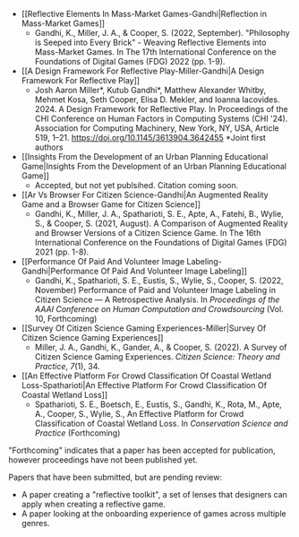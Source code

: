 - [[Reflective Elements In Mass-Market Games-Gandhi|Reflection in Mass-Market Games]]
   - Gandhi, K., Miller, J. A., & Cooper, S. (2022, September). "Philosophy is Seeped into Every Brick" - Weaving Reflective Elements into Mass-Market Games. In The 17th International Conference on the Foundations of Digital Games (FDG) 2022 (pp. 1-9).
 - [[A Design Framework For Reflective Play-Miller-Gandhi|A Design Framework For Reflective Play]]
   - Josh Aaron Miller\*, Kutub Gandhi\*, Matthew Alexander Whitby, Mehmet Kosa, Seth Cooper, Elisa D. Mekler, and Ioanna Iacovides. 2024. A Design Framework for Reflective Play. In Proceedings of the CHI Conference on Human Factors in Computing Systems (CHI '24). Association for Computing Machinery, New York, NY, USA, Article 519, 1–21. https://doi.org/10.1145/3613904.3642455 \*Joint first authors
 - [[Insights From the Development of an Urban Planning Educational Game|Insights From the Development of an Urban Planning Educational Game]]
   - Accepted, but not yet publsihed. Citation coming soon.
 - [[Ar Vs Browser For Citizen Science-Gandhi|An Augmented Reality Game and a Browser Game for Citizen Science]]
   - Gandhi, K., Miller, J. A., Spatharioti, S. E., Apte, A., Fatehi, B., Wylie, S., & Cooper, S. (2021, August). A Comparison of Augmented Reality and Browser Versions of a Citizen Science Game. In The 16th International Conference on the Foundations of Digital Games (FDG) 2021 (pp. 1-8).
 - [[Performance Of Paid And Volunteer Image Labeling-Gandhi|Performance Of Paid And Volunteer Image Labeling]]
   - Gandhi, K., Spatharioti, S. E., Eustis, S., Wylie, S., Cooper, S. (2022, November) Performance of Paid and Volunteer Image Labeling in Citizen Science — A Retrospective Analysis. In *Proceedings of the AAAI Conference on Human Computation and Crowdsourcing* (Vol. 10, Forthcoming)
 - [[Survey Of Citizen Science Gaming Experiences-Miller|Survey Of Citizen Science Gaming Experiences]]
   - Miller, J. A., Gandhi, K., Gander, A., & Cooper, S. (2022). A Survey of Citizen Science Gaming Experiences. _Citizen Science: Theory and Practice_, _7_(1), 34.
 - [[An Effective Platform For Crowd Classification Of Coastal Wetland Loss-Spatharioti|An Effective Platform For Crowd Classification Of Coastal Wetland Loss]]
   - Spatharioti, S. E., Boetsch, E., Eustis, S., Gandhi, K., Rota, M., Apte, A., Cooper, S., Wylie, S., An Effective Platform for Crowd Classification of Coastal Wetland Loss. In *Conservation Science and Practice* (Forthcoming)

"Forthcoming" indicates that a paper has been accepted for publication, however proceedings have not been published yet.

Papers that have been submitted, but are pending review:

 - A paper creating a "reflective toolkit", a set of lenses that designers can apply when creating a reflective game.
 - A paper looking at the onboarding experience of games across multiple genres.

